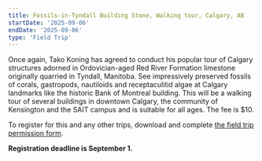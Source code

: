 ```yaml
---
title: Fossils-in-Tyndall Building Stone, Walking tour, Calgary, AB
startDate: '2025-09-06'
endDate: '2025-09-06'
type: 'Field Trip'
---
```


Once again, Tako Koning has agreed to conduct
his popular tour of Calgary structures adorned
in Ordovician-aged Red River Formation limestone
originally quarried in Tyndall, Manitoba. See impressively preserved fossils of corals, gastropods,
nautiloids and receptaculitid algae at Calgary landmarks like the historic Bank of Montreal building.
This will be a walking tour of several buildings in
downtown Calgary, the community of Kensington
and the SAIT campus and is suitable for all ages. The fee is $10.

To register for this and any other trips, download and complete [the field trip permission form](/fieldTrips/2025/APSFieldTripsForm2025.pdf).

**Registration deadline is September 1.**
